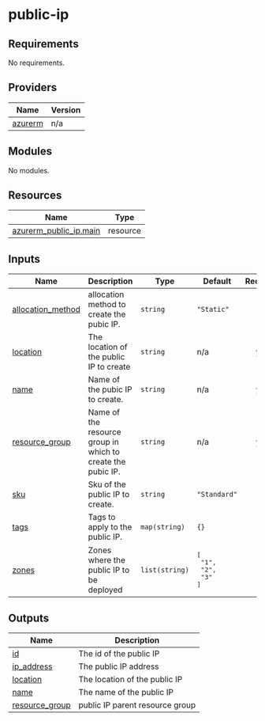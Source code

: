 # public-ip

<!-- BEGINNING OF PRE-COMMIT-TERRAFORM DOCS HOOK -->
## Requirements

No requirements.

## Providers

| Name | Version |
|------|---------|
| <a name="provider_azurerm"></a> [azurerm](#provider\_azurerm) | n/a |

## Modules

No modules.

## Resources

| Name | Type |
|------|------|
| [azurerm_public_ip.main](https://registry.terraform.io/providers/hashicorp/azurerm/latest/docs/resources/public_ip) | resource |

## Inputs

| Name | Description | Type | Default | Required |
|------|-------------|------|---------|:--------:|
| <a name="input_allocation_method"></a> [allocation\_method](#input\_allocation\_method) | allocation method to create the pubic IP. | `string` | `"Static"` | no |
| <a name="input_location"></a> [location](#input\_location) | The location of the public IP to create | `string` | n/a | yes |
| <a name="input_name"></a> [name](#input\_name) | Name of the pubic IP to create. | `string` | n/a | yes |
| <a name="input_resource_group"></a> [resource\_group](#input\_resource\_group) | Name of the resource group in which to create the pubic IP. | `string` | n/a | yes |
| <a name="input_sku"></a> [sku](#input\_sku) | Sku of the public IP to create. | `string` | `"Standard"` | no |
| <a name="input_tags"></a> [tags](#input\_tags) | Tags to apply to the public IP. | `map(string)` | `{}` | no |
| <a name="input_zones"></a> [zones](#input\_zones) | Zones where the public IP to be deployed | `list(string)` | <pre>[<br/>  "1",<br/>  "2",<br/>  "3"<br/>]</pre> | no |

## Outputs

| Name | Description |
|------|-------------|
| <a name="output_id"></a> [id](#output\_id) | The id of the public IP |
| <a name="output_ip_address"></a> [ip\_address](#output\_ip\_address) | The public IP address |
| <a name="output_location"></a> [location](#output\_location) | The location of the public IP |
| <a name="output_name"></a> [name](#output\_name) | The name of the public IP |
| <a name="output_resource_group"></a> [resource\_group](#output\_resource\_group) | public IP parent resource group |
<!-- END OF PRE-COMMIT-TERRAFORM DOCS HOOK -->

